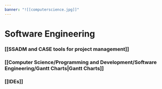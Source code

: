 ```yaml
---
banner: "![[computerscience.jpg]]"
---
```

# Software Engineering

### [[SSADM and CASE tools for project management]]

### [[Computer Science/Programming and Development/Software Engineering/Gantt Charts|Gantt Charts]]

### [[IDEs]]


